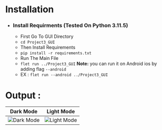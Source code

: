 # Installation

- ### Install Requirments (Tested On Python 3.11.5)
  - First Go To GUI Directory
  - `cd Project3_GUI`
  - Then Install Requirements
  - `pip install -r requirements.txt`
  - Run The Main File
  - `flet run ../Project3_GUI` **Note:** you can run it on Android ios by adding flag `--android`
  - EX : `flet run --android ../Project3_GUI`


# Output :

|Dark Mode|Light Mode|
|----|----|
|![Dark Mode](https://i.ibb.co/yYNJ9cQ/dark.jpg)|![Light Mode](https://i.ibb.co/7jfLxXR/white.jpg)|

